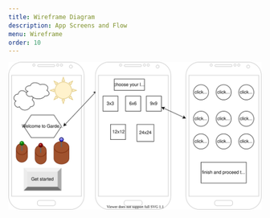 ```yaml
---
title: Wireframe Diagram
description: App Screens and Flow
menu: Wireframe
order: 10
---
```


[![wireframe diagram](img/wireframe.svg)](img/wireframe.pdf)